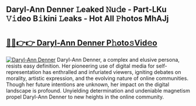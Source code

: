 ## Daryl-Ann Denner 𝙻eaked 𝙽u𝚍e - Part-LKu 𝚅𝚒deo B𝚒kini 𝙻eaks - Hot All 𝙿hotos MhAJj

# <h2><a href="http://ld72cri.urlbe.top/?page=Daryl-Ann+Denner">🔗🔗👉👉 Daryl-Ann Denner P𝚑oto𝚜Vid𝚎o</a></h2>

[![Daryl-Ann Denner](https://i.imgur.com/eBuTRDB.gif)](http://ld72cri.urlbe.top/?page=Daryl-Ann+Denner)
Daryl-Ann Denner, a complex and elusive persona, resists easy definition. Her pioneering use of digital media for self-representation has enthralled and infuriated viewers, igniting debates on morality, artistic expression, and the evolving nature of online communities. Though her future intentions are unknown, her impact on the digital landscape is profound. Unyielding determination and undeniable magnetism propel Daryl-Ann Denner to new heights in the online community.
